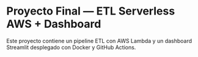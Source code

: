 # Proyecto Final — ETL Serverless AWS + Dashboard

Este proyecto contiene un pipeline ETL con AWS Lambda y un dashboard Streamlit desplegado con Docker y GitHub Actions.
